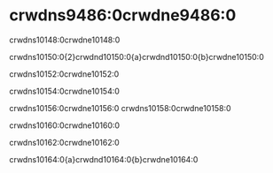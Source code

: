 # crwdns9486:0crwdne9486:0

crwdns10148:0crwdne10148:0

crwdns10150:0{2}crwdnd10150:0{a}crwdnd10150:0{b}crwdne10150:0

crwdns10152:0crwdne10152:0

crwdns10154:0crwdne10154:0

crwdns10156:0crwdne10156:0 crwdns10158:0crwdne10158:0

crwdns10160:0crwdne10160:0

crwdns10162:0crwdne10162:0

crwdns10164:0{a}crwdnd10164:0{b}crwdne10164:0
